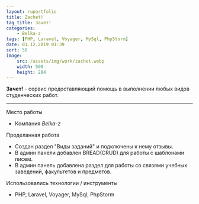```yaml
---
layout: ruportfolio
title: Zachet!
tag_title: Зачет!
categories:
    - Belka-z
tags: [PHP, Laravel, Voyager, MySql, PhpStorm]
date: 01.12.2019 01:39
sort: 50
image: 
    src: /assets/img/work/zachet.webp 
    width: 500
    height: 284
---
```


**Зачет!** - сервис предоставляющий помощь в выполнении любых видов студенческих работ.

---

Место работы

* Компания _Belka-z_

Проделанная работа

* Создан раздел "Виды заданий" и подключены к нему отзывы.
* В админ панели добавлен BREAD(CRUD) для работы с шаблонами писем.
* В админ панель добавлена раздел для работы со связями учебных заведений, факультетов и предметов.

Использовались технологии / инструменты

* PHP, Laravel, Voyager, MySql, PhpStorm
